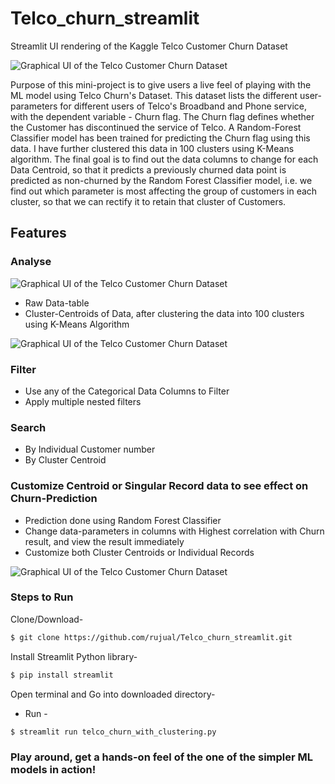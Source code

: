 # Telco_churn_streamlit
Streamlit UI rendering of the Kaggle Telco Customer Churn Dataset  


![Graphical UI of the Telco Customer Churn Dataset](https://github.com/rujual/Telco_churn_streamlit/blob/master/Screenshot%20from%202020-04-05%2011-20-35.png)
  

Purpose of this mini-project is to give users a live feel of playing with the ML model using Telco Churn's Dataset.
This dataset lists the different user-parameters for different users of Telco's Broadband and Phone service, with the dependent variable - Churn flag.
The Churn flag defines whether the Customer has discontinued the service of Telco.
A Random-Forest Classifier model has been trained for predicting the Churn flag using this data.
I have further clustered this data in 100 clusters using K-Means algorithm.
The final goal is to find out the data columns to change for each Data Centroid, so that it predicts a previously churned data point is predicted as non-churned by the Random Forest Classifier model, i.e. we find out which parameter is most affecting the group of customers in each cluster, so that we can rectify it to retain that cluster of Customers.  
  

## Features
### Analyse  
  

![Graphical UI of the Telco Customer Churn Dataset](https://github.com/rujual/Telco_churn_streamlit/blob/master/Screenshot%20from%202020-04-05%2011-21-11.png)
  
  
* Raw Data-table
* Cluster-Centroids of Data, after clustering the data into 100 clusters using K-Means Algorithm  

![Graphical UI of the Telco Customer Churn Dataset](https://github.com/rujual/Telco_churn_streamlit/blob/master/Screenshot%20from%202020-04-05%2011-21-18.png)
  
  
### Filter
  * Use any of the Categorical Data Columns to Filter
  * Apply multiple nested filters

  


### Search
  * By Individual Customer number
  * By Cluster Centroid  

  
### Customize Centroid or Singular Record data to see effect on Churn-Prediction
  * Prediction done using Random Forest Classifier
  * Change data-parameters in columns with Highest correlation with Churn result, and view the result immediately
  * Customize both Cluster Centroids or Individual Records  

![Graphical UI of the Telco Customer Churn Dataset](https://github.com/rujual/Telco_churn_streamlit/blob/master/Screenshot%20from%202020-04-05%2011-21-35.png)
  

### Steps to Run  

Clone/Download-
```bash
$ git clone https://github.com/rujual/Telco_churn_streamlit.git  
```

Install Streamlit Python library-
```bash
$ pip install streamlit  
```

Open terminal and Go into downloaded directory-  
* Run -

```bash
$ streamlit run telco_churn_with_clustering.py  
```

### Play around, get a hands-on feel of the one of the simpler ML models in action!    
